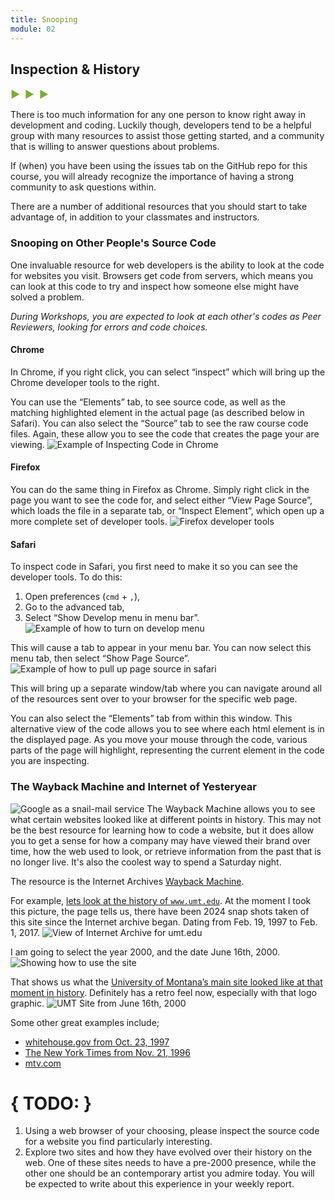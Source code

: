 ```yaml
---
title: Snooping
module: 02
---
```


## Inspection & History
<span style="color: #79AF33; font-size: medium; font-weight: bold">▶ &nbsp;▶  &nbsp;▶</span>

There is too much information for any one person to know right away in development and coding. Luckily though, developers tend to be a helpful group with many resources to assist those getting started, and a community that is willing to answer questions about problems.

If (when) you have been using the issues tab on the GitHub repo for this course, you will already recognize the importance of having a strong community to ask questions within.

There are a number of additional resources that you should start to take advantage of, in addition to your classmates and instructors.

### Snooping on Other People's Source Code
One invaluable resource for web developers is the ability to look at the code for websites you visit. Browsers get code from servers, which means you can look at this code to try and inspect how someone else might have solved a problem.

_During Workshops, you are expected to look at each other's codes as Peer Reviewers, looking for errors and code choices._

#### Chrome
In Chrome, if you right click, you can select “inspect” which will bring up the Chrome developer tools to the right.

You can use the “Elements” tab, to see source code, as well as the matching highlighted element in the actual page (as described below in Safari). You can also select the “Source” tab to see the raw course code files. Again, these allow you to see the code that creates the page your are viewing.
![Example of Inspecting Code in Chrome](../imgs/chromeInspect.png)

#### Firefox
You can do the same thing in Firefox as Chrome. Simply right click in the page you want to see the code for, and select either “View Page Source”, which loads the file in a separate tab, or “Inspect Element”, which open up a more complete set  of developer tools.
![Firefox developer tools](../imgs/firefoxInspect.png)

#### Safari

To inspect code in Safari, you first need to make it so you can see the developer tools. To do this:

1. Open preferences (`cmd` + `,`),
2. Go to the advanced tab,
3. Select “Show Develop menu in menu bar”.
![Example of how to turn on develop menu](../imgs/safdevelopmenu.png)

This will cause a tab to appear in your menu bar. You can now select this menu tab, then select “Show Page Source”. ![Example of how to pull up page source in safari](../imgs/safPageResource.png)

This will bring up a separate window/tab where you can navigate around all of the resources sent over to your browser for the specific web page.

You can also select the “Elements” tab from within this window. This alternative view of the code allows you to see where each html element is in the displayed page. As you move your mouse through the code, various parts of the page will highlight, representing the current element in the code you are inspecting.


### The Wayback Machine and Internet of Yesteryear
![Google as a snail-mail service](../imgs/google-classic.jpg)
The Wayback Machine allows you to see what certain websites looked like at different points in history. This may not be the best resource for learning how to code a website, but it does allow you to get a sense for how a company may have viewed their brand over time, how the web used to look, or retrieve information from the past that is no longer live. It's also the coolest way to spend a Saturday night.

The resource is the Internet Archives [Wayback Machine](https://archive.org).

For example, [lets look at the history of `www.umt.edu`](http://web.archive.org/web/20170201194752*/http://www.umt.edu/). At the moment I took this picture, the page tells us, there have been 2024 snap shots taken of this site since the Internet archive began. Dating from Feb. 19, 1997 to Feb. 1, 2017.
![View of Internet Archive for umt.edu](../imgs/umtInternetArchive.png)

I am going to select the year 2000, and the date June 16th, 2000. ![Showing how to use the site](../imgs/usingInternetArchive.png)

That shows us what the [University of Montana’s main site looked like at that moment in history](http://web.archive.org/web/20000616104233/http://www.umt.edu/). Definitely has a retro feel now, especially with that logo graphic. ![UMT Site from June 16th, 2000](../imgs/umtJune162000.png)

Some other great examples include;

- [whitehouse.gov from Oct. 23, 1997](https://web-beta.archive.org/web/19971023010656/whitehouse.gov)
- [The New York Times from Nov. 21, 1996](http://web.archive.org/web/19961121230155/http://www.nytimes.com/)
- [mtv.com](http://web.archive.org/web/19961222031059/http://www.mtv.com/)


# { TODO: }

1. Using a web browser of your choosing, please inspect the source code for a website you find particularly interesting.
2. Explore two sites and how they have evolved over their history on the web. One of these sites needs to have a pre-2000 presence, while the other one should be an contemporary artist you admire today. You will be expected to write about this experience in your weekly report.
